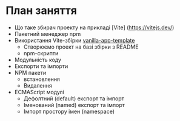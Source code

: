 # План заняття

- Що таке збирач проекту на прикладі [Vite] (https://vitejs.dev/)
- Пакетний менеджер npm
- Використання Vite-збірки [vanilla-app-template](https://github.com/goitacademy/vanilla-app-template)
  - Створюємо проект на базі збірки з README
  - npm-скрипти
- Модульність коду
- Експорти та імпорти
- NPM пакети
  - встановлення
  - Видалення
- ECMAScript модулі
  - Дефолтний (default) експорт та імпорт
  - Іменований (named) експорт та імпорт
  - Імпорт простору імен (namespace)
